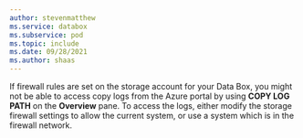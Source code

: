 ```yaml
---
author: stevenmatthew
ms.service: databox  
ms.subservice: pod
ms.topic: include
ms.date: 09/28/2021
ms.author: shaas
---
```


If firewall rules are set on the storage account for your Data Box, you might not be able to access copy logs from the Azure portal by using **COPY LOG PATH** on the **Overview** pane. To access the logs, either modify the storage firewall settings to allow the current system, or use a system which is in the firewall network.

